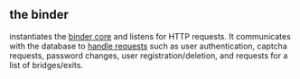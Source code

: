 ## the binder
instantiates the [binder core](https://github.com/geph-official/geph4/blob/master/geph4-binder/src/bindercore.rs) and listens for HTTP requests. It communicates with the database to [handle requests](https://github.com/geph-official/geph4/blob/master/geph4-binder/src/responder.rs) such as user authentication, captcha requests, password changes, user registration/deletion, and requests for a list of bridges/exits.